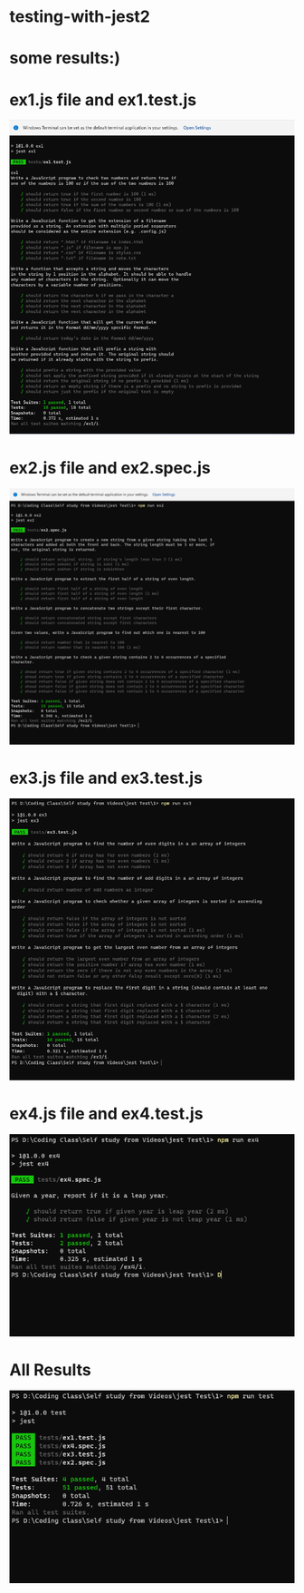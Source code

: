 # testing-with-jest2

# some results:)

# ex1.js file and ex1.test.js

<img src="./pictures/ex1result.png" alt="ex1result" />

# ex2.js file and ex2.spec.js

<img src="./pictures/ex2result.png" alt="ex2result" />

# ex3.js file and ex3.test.js

<img src="./pictures/ex3result.png" alt="ex3result" />

# ex4.js file and ex4.test.js

<img src="./pictures/ex4result.png" alt="ex4result" />

# All Results

<img src="./pictures/allresult.png" alt="allresult" />
